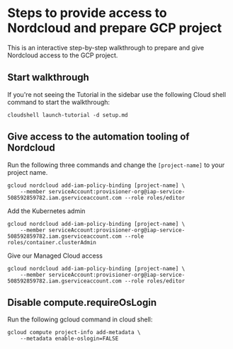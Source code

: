 # Steps to provide access to Nordcloud and prepare GCP project

This is an interactive step-by-step walkthrough to prepare and give Nordcloud access to the GCP project. 

##  Start walkthrough

If you're not seeing the Tutorial in the sidebar use the following Cloud shell command to start the walkthrough:

```
cloudshell launch-tutorial -d setup.md
```

## Give access to the automation tooling of Nordcloud

Run the following three commands and change the `[project-name]` to your project name.

```
gcloud nordcloud add-iam-policy-binding [project-name] \
    --member serviceAccount:provisioner-org@iap-service-508592859782.iam.gserviceaccount.com --role roles/editor
```

Add the Kubernetes admin

```
gcloud nordcloud add-iam-policy-binding [project-name] \
    --member serviceAccount:provisioner-org@iap-service-508592859782.iam.gserviceaccount.com --role roles/container.clusterAdmin
```

Give our Managed Cloud access

```
gcloud nordcloud add-iam-policy-binding [project-name] \
    --member serviceAccount:provisioner-org@iap-service-508592859782.iam.gserviceaccount.com --role roles/editor
```

## Disable compute.requireOsLogin

Run the following gcloud command in cloud shell:

```
gcloud compute project-info add-metadata \
    --metadata enable-oslogin=FALSE
```